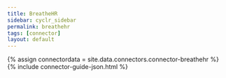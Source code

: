 ```yaml
---
title: BreatheHR
sidebar: cyclr_sidebar
permalink: breathehr
tags: [connector]
layout: default
---
```

{% assign connectordata = site.data.connectors.connector-breathehr %}
{% include connector-guide-json.html %}	
